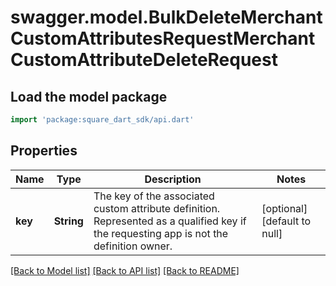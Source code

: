 # swagger.model.BulkDeleteMerchantCustomAttributesRequestMerchantCustomAttributeDeleteRequest

## Load the model package
```dart
import 'package:square_dart_sdk/api.dart'
```

## Properties
Name | Type | Description | Notes
------------ | ------------- | ------------- | -------------
**key** | **String** | The key of the associated custom attribute definition. Represented as a qualified key if the requesting app is not the definition owner. | [optional] [default to null]

[[Back to Model list]](../README.md#documentation-for-models) [[Back to API list]](../README.md#documentation-for-api-endpoints) [[Back to README]](../README.md)


